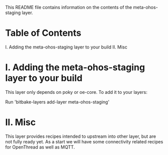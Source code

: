 This README file contains information on the contents of the meta-ohos-staging layer.

Table of Contents
=================

  I. Adding the meta-ohos-staging layer to your build
 II. Misc


I. Adding the meta-ohos-staging layer to your build
===================================================

This layer only depends on poky or oe-core. To add it to your layers:

Run 'bitbake-layers add-layer meta-ohos-staging'

II. Misc
========

This layer provides recipes intended to upstream into other layer, but are not
fully ready yet. As a start we will have some connectivity related recipes for
OpenThread as well as MQTT.
